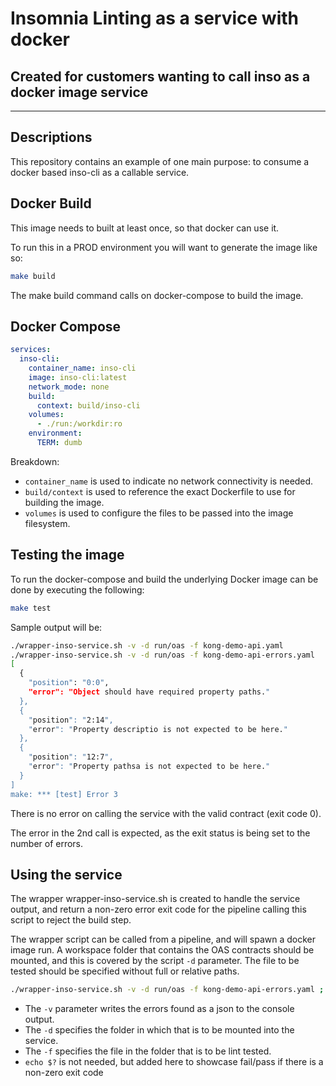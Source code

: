 # Insomnia Linting as a service with docker
## Created for customers wanting to call inso as a docker image service
---

## Descriptions
This repository contains an example of one main purpose: to consume a docker based inso-cli as a callable service.

## Docker Build
This image needs to built at least once, so that docker can use it.

To run this in a PROD environment you will want to generate the image like so:
``` bash
make build
```

The make build command calls on docker-compose to build the image.

## Docker Compose
``` yaml
services:
  inso-cli:
    container_name: inso-cli
    image: inso-cli:latest
    network_mode: none
    build:
      context: build/inso-cli
    volumes:
      - ./run:/workdir:ro
    environment:
      TERM: dumb
```

Breakdown:
* `container_name` is used to indicate no network connectivity is needed.
* `build/context` is used to reference the exact Dockerfile to use for building the image.
* `volumes` is used to configure the files to be passed into the image filesystem.

## Testing the image
To run the docker-compose and build the underlying Docker image can be done by executing the following:
``` bash
make test
```

Sample output will be:
``` bash
./wrapper-inso-service.sh -v -d run/oas -f kong-demo-api.yaml
./wrapper-inso-service.sh -v -d run/oas -f kong-demo-api-errors.yaml
[
  {
    "position": "0:0",
    "error": "Object should have required property paths."
  },
  {
    "position": "2:14",
    "error": "Property descriptio is not expected to be here."
  },
  {
    "position": "12:7",
    "error": "Property pathsa is not expected to be here."
  }
]
make: *** [test] Error 3
```

There is no error on calling the service with the valid contract (exit code 0).

The error in the 2nd call is expected, as the exit status is being set to the number of errors.

## Using the service
The wrapper wrapper-inso-service.sh is created to handle the service output, and
return a non-zero error exit code for the pipeline calling this script to reject
the build step.

The wrapper script can be called from a pipeline, and will spawn a docker image run.
A workspace folder that contains the OAS contracts should be mounted, and this is covered by the script `-d` parameter.
The file to be tested should be specified without full or relative paths.

``` bash
./wrapper-inso-service.sh -v -d run/oas -f kong-demo-api-errors.yaml ; echo $?
```

* The `-v` parameter writes the errors found as a json to the console output.
* The `-d` specifies the folder in which that is to be mounted into the service.
* The `-f` specifies the file in the folder that is to be lint tested.
* `echo $?` is not needed, but added here to showcase fail/pass if there is a non-zero exit code
